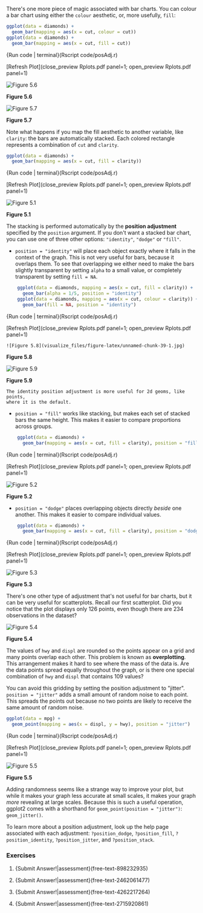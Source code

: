 
There's one more piece of magic associated with bar charts. You can colour a bar chart using either the `colour` aesthetic, or, more usefully, `fill`:


```r
ggplot(data = diamonds) + 
  geom_bar(mapping = aes(x = cut, colour = cut))
ggplot(data = diamonds) + 
  geom_bar(mapping = aes(x = cut, fill = cut))
```
{Run code | terminal}(Rscript code/posAdj.r)
 
[Refresh Plot](close_preview Rplots.pdf panel=1; open_preview Rplots.pdf panel=1)



![Figure 5.6](visualize_files/figure-latex/unnamed-chunk-37-1.jpg)

**Figure 5.6**

 ![Figure 5.7](visualize_files/figure-latex/unnamed-chunk-37-2.jpg)

**Figure 5.7**

 

Note what happens if you map the fill aesthetic to another variable, like `clarity`: the bars are automatically stacked. Each colored rectangle represents a combination of `cut` and `clarity`.


```r
ggplot(data = diamonds) + 
  geom_bar(mapping = aes(x = cut, fill = clarity))
```
{Run code | terminal}(Rscript code/posAdj.r)
 
[Refresh Plot](close_preview Rplots.pdf panel=1; open_preview Rplots.pdf panel=1)




![Figure 5.1](visualize_files/figure-latex/unnamed-chunk-38-1.jpg)

**Figure 5.1**

The stacking is performed automatically by the __position adjustment__ specified by the `position` argument. If you don't want a stacked bar chart, you can use one of three other options: `"identity"`, `"dodge"` or `"fill"`.

*   `position = "identity"` will place each object exactly where it falls in 
    the context of the graph. This is not very useful for bars, because it
    overlaps them. To see that overlapping we either need to make the bars
    slightly transparent by setting `alpha` to a small value, or completely
    transparent by setting `fill = NA`.
    
    
```r
    ggplot(data = diamonds, mapping = aes(x = cut, fill = clarity)) + 
      geom_bar(alpha = 1/5, position = "identity")
    ggplot(data = diamonds, mapping = aes(x = cut, colour = clarity)) + 
      geom_bar(fill = NA, position = "identity")
```
{Run code | terminal}(Rscript code/posAdj.r)
 
[Refresh Plot](close_preview Rplots.pdf panel=1; open_preview Rplots.pdf panel=1)

    
    
    ![Figure 5.8](visualize_files/figure-latex/unnamed-chunk-39-1.jpg)

**Figure 5.8**

 ![Figure 5.9](visualize_files/figure-latex/unnamed-chunk-39-2.jpg)

**Figure 5.9**

 
    
    The identity position adjustment is more useful for 2d geoms, like points,
    where it is the default.
    
*   `position = "fill"` works like stacking, but makes each set of stacked bars
    the same height. This makes it easier to compare proportions across 
    groups.

    
```r
    ggplot(data = diamonds) + 
      geom_bar(mapping = aes(x = cut, fill = clarity), position = "fill")
```
    
{Run code | terminal}(Rscript code/posAdj.r)
 
[Refresh Plot](close_preview Rplots.pdf panel=1; open_preview Rplots.pdf panel=1)

    
    
![Figure 5.2](visualize_files/figure-latex/unnamed-chunk-40-1.jpg)

**Figure 5.2**

*   `position = "dodge"` places overlapping objects directly _beside_ one 
    another. This makes it easier to compare individual values.

    
```r
    ggplot(data = diamonds) + 
      geom_bar(mapping = aes(x = cut, fill = clarity), position = "dodge")
```
    
{Run code | terminal}(Rscript code/posAdj.r)
 
[Refresh Plot](close_preview Rplots.pdf panel=1; open_preview Rplots.pdf panel=1)

    
    
![Figure 5.3](visualize_files/figure-latex/unnamed-chunk-41-1.jpg)

**Figure 5.3**

There's one other type of adjustment that's not useful for bar charts, but it can be very useful for scatterplots. Recall our first scatterplot. Did you notice that the plot displays only 126 points, even though there are 234 observations in the dataset?


![Figure 5.4](visualize_files/figure-latex/unnamed-chunk-42-1.jpg)

**Figure 5.4**

The values of `hwy` and `displ` are rounded so the points appear on a grid and many points overlap each other. This problem is known as __overplotting__. This arrangement makes it hard to see where the mass of the data is. Are the data points spread equally throughout the graph, or is there one special combination of `hwy` and `displ` that contains 109 values? 

You can avoid this gridding by setting the position adjustment to "jitter".  `position = "jitter"` adds a small amount of random noise to each point. This spreads the points out because no two points are likely to receive the same amount of random noise.


```r
ggplot(data = mpg) + 
  geom_point(mapping = aes(x = displ, y = hwy), position = "jitter")
```

{Run code | terminal}(Rscript code/posAdj.r)
 
[Refresh Plot](close_preview Rplots.pdf panel=1; open_preview Rplots.pdf panel=1)



![Figure 5.5](visualize_files/figure-latex/unnamed-chunk-43-1.jpg)

**Figure 5.5**

Adding randomness seems like a strange way to improve your plot, but while it makes your graph less accurate at small scales, it makes your graph _more_ revealing at large scales. Because this is such a useful operation, ggplot2 comes with a shorthand for `geom_point(position = "jitter")`: `geom_jitter()`.

To learn more about a position adjustment, look up the help page associated with each adjustment: `?position_dodge`, `?position_fill`, `?position_identity`, `?position_jitter`, and `?position_stack`.

### Exercises

1.  {Submit Answer!|assessment}(free-text-898232935)

1.  {Submit Answer!|assessment}(free-text-2462061477)

1.  {Submit Answer!|assessment}(free-text-4262217264)

1.  {Submit Answer!|assessment}(free-text-2715920861)

